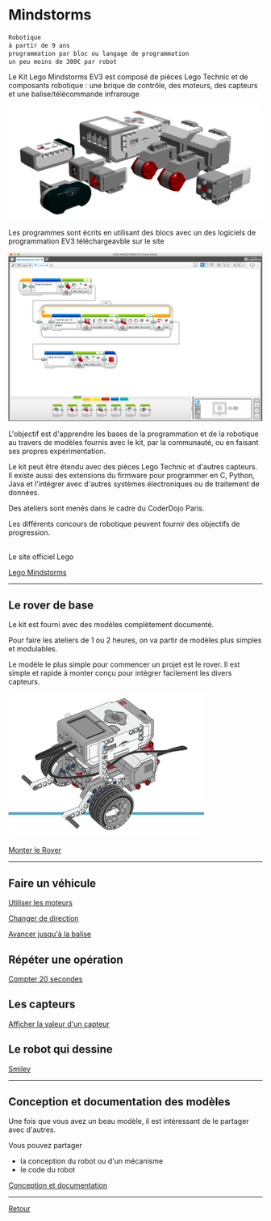 # Mindstorms


    Robotique
    à partir de 9 ans
    programmation par bloc ou langage de programmation
    un peu moins de 300€ par robot
    

Le Kit Lego Mindstorms EV3 est composé de pièces Lego Technic et de composants robotique : une brique de contrôle, des moteurs, des capteurs et une balise/télécommande infrarouge 

![Kit](images/kit-mindstorms.png)

Les programmes sont écrits en utilisant des blocs avec un des logiciels de programmation EV3 téléchargeavble sur le site

![Programme](images/mindstorms-programme.png)

L'objectif est d'apprendre les bases de la programmation et de la robotique au travers de modèles fournis avec le kit, par la communauté, ou en faisant ses propres expérimentation. 

Le kit peut être étendu avec des pièces Lego Technic et d'autres capteurs. Il existe aussi des extensions du firmware pour programmer en C, Python, Java et l'intégrer avec d'autres systèmes électroniques ou de traitement de données.

Des ateliers sont menés dans le cadre du CoderDojo Paris. 

Les différents concours de robotique peuvent fournir des objectifs de progression.

<br>
Le site officiel Lego

[Lego Mindstorms](https://www.lego.com/fr-fr/mindstorms)


----

## Le rover de base

Le kit est fourni avec des modèles complètement documenté. 

Pour faire les ateliers de 1 ou 2 heures, on va partir de modèles plus simples et modulables. 

Le modèle le plus simple pour commencer un projet est le rover. Il est simple et rapide à monter conçu pour intégrer facilement les divers capteurs.

[![Rover](rover/images/rover.png)](rover/index.html) 

[Monter le Rover](rover/index.html) 

----

## Faire un véhicule

[Utiliser les moteurs](bases/moteurs/les_moteurs.md)

[Changer de direction](vehicules/changer_de_direction.md)


[Avancer jusqu'à la balise](avancer_jusqua_balise.md)


## Répéter une opération

[Compter 20 secondes](compter_20_secondes.md)


## Les capteurs

[Afficher la valeur d'un capteur](afficher_valeur_capteur.md)


## Le robot qui dessine

[Smiley](robot-qui-dessine/smiley.md)


----

## Conception et documentation des modèles

Une fois que vous avez un beau modèle, il est intéressant de le partager avec d'autres.

Vous pouvez partager

- la conception du robot ou d'un mécanisme
- le code du robot

[Conception et documentation](concepteur/index.md)

----

[Retour](../../index.md)
